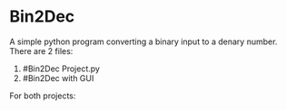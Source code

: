 # Bin2Dec
A simple python program converting a binary input to a denary number. There are 2 files:

1. #Bin2Dec Project.py
2. #Bin2Dec with GUI

For both projects:

